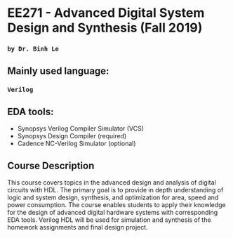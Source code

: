 # EE271 - Advanced Digital System Design and Synthesis (Fall 2019)
### `by Dr. Binh Le`

## Mainly used language:
### `Verilog`
## EDA tools:  

- Synopsys Verilog Compiler Simulator (VCS)
- Synopsys Design Compiler (required) 
- Cadence NC-Verilog Simulator (optional)


## Course Description
This course covers topics in the advanced design and analysis of digital circuits with HDL. The primary goal is to provide in depth understanding of logic and system design, synthesis, and optimization for area, speed and power consumption. The course enables students to apply their knowledge for the design of advanced digital hardware systems with corresponding EDA tools. Verilog HDL will be used for simulation and synthesis of the homework assignments and final design project.